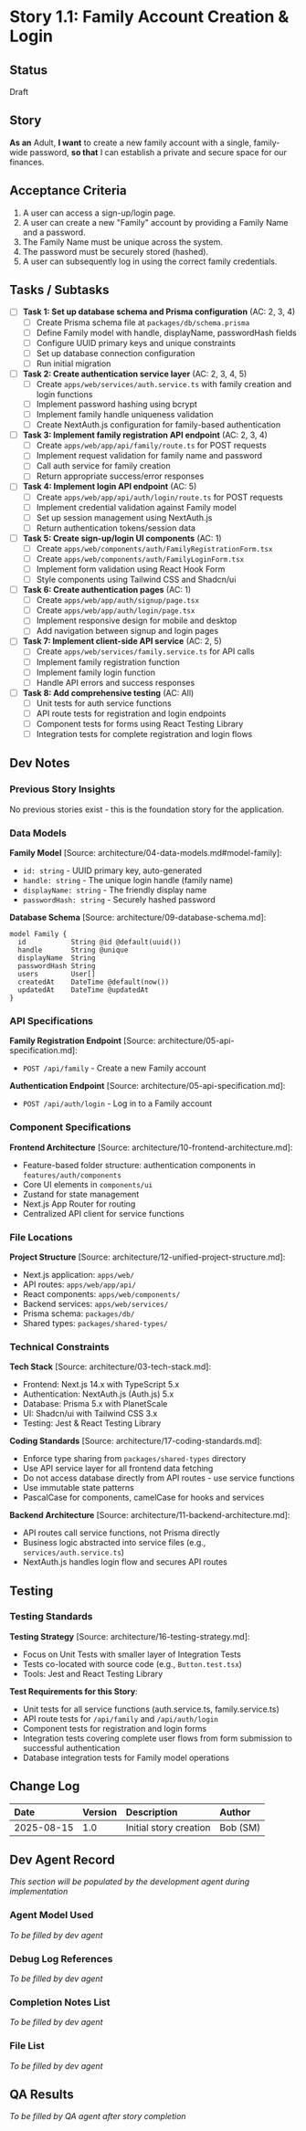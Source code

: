# Story 1.1: Family Account Creation & Login

## Status
Draft

## Story
**As an** Adult,
**I want** to create a new family account with a single, family-wide password,
**so that** I can establish a private and secure space for our finances.

## Acceptance Criteria
1. A user can access a sign-up/login page.
2. A user can create a new "Family" account by providing a Family Name and a password.
3. The Family Name must be unique across the system.
4. The password must be securely stored (hashed).
5. A user can subsequently log in using the correct family credentials.

## Tasks / Subtasks
- [ ] **Task 1: Set up database schema and Prisma configuration** (AC: 2, 3, 4)
  - [ ] Create Prisma schema file at `packages/db/schema.prisma`
  - [ ] Define Family model with handle, displayName, passwordHash fields
  - [ ] Configure UUID primary keys and unique constraints
  - [ ] Set up database connection configuration
  - [ ] Run initial migration
- [ ] **Task 2: Create authentication service layer** (AC: 2, 3, 4, 5)
  - [ ] Create `apps/web/services/auth.service.ts` with family creation and login functions
  - [ ] Implement password hashing using bcrypt
  - [ ] Implement family handle uniqueness validation
  - [ ] Create NextAuth.js configuration for family-based authentication
- [ ] **Task 3: Implement family registration API endpoint** (AC: 2, 3, 4)
  - [ ] Create `apps/web/app/api/family/route.ts` for POST requests
  - [ ] Implement request validation for family name and password
  - [ ] Call auth service for family creation
  - [ ] Return appropriate success/error responses
- [ ] **Task 4: Implement login API endpoint** (AC: 5)
  - [ ] Create `apps/web/app/api/auth/login/route.ts` for POST requests
  - [ ] Implement credential validation against Family model
  - [ ] Set up session management using NextAuth.js
  - [ ] Return authentication tokens/session data
- [ ] **Task 5: Create sign-up/login UI components** (AC: 1)
  - [ ] Create `apps/web/components/auth/FamilyRegistrationForm.tsx`
  - [ ] Create `apps/web/components/auth/FamilyLoginForm.tsx`
  - [ ] Implement form validation using React Hook Form
  - [ ] Style components using Tailwind CSS and Shadcn/ui
- [ ] **Task 6: Create authentication pages** (AC: 1)
  - [ ] Create `apps/web/app/auth/signup/page.tsx`
  - [ ] Create `apps/web/app/auth/login/page.tsx`
  - [ ] Implement responsive design for mobile and desktop
  - [ ] Add navigation between signup and login pages
- [ ] **Task 7: Implement client-side API service** (AC: 2, 5)
  - [ ] Create `apps/web/services/family.service.ts` for API calls
  - [ ] Implement family registration function
  - [ ] Implement family login function
  - [ ] Handle API errors and success responses
- [ ] **Task 8: Add comprehensive testing** (AC: All)
  - [ ] Unit tests for auth service functions
  - [ ] API route tests for registration and login endpoints
  - [ ] Component tests for forms using React Testing Library
  - [ ] Integration tests for complete registration and login flows

## Dev Notes

### Previous Story Insights
No previous stories exist - this is the foundation story for the application.

### Data Models
**Family Model** [Source: architecture/04-data-models.md#model-family]:
- `id: string` - UUID primary key, auto-generated
- `handle: string` - The unique login handle (family name)
- `displayName: string` - The friendly display name
- `passwordHash: string` - Securely hashed password

**Database Schema** [Source: architecture/09-database-schema.md]:
```prisma
model Family {
  id           String @id @default(uuid())
  handle       String @unique
  displayName  String
  passwordHash String
  users        User[]
  createdAt    DateTime @default(now())
  updatedAt    DateTime @updatedAt
}
```

### API Specifications
**Family Registration Endpoint** [Source: architecture/05-api-specification.md]:
- `POST /api/family` - Create a new Family account

**Authentication Endpoint** [Source: architecture/05-api-specification.md]:
- `POST /api/auth/login` - Log in to a Family account

### Component Specifications
**Frontend Architecture** [Source: architecture/10-frontend-architecture.md]:
- Feature-based folder structure: authentication components in `features/auth/components`
- Core UI elements in `components/ui`
- Zustand for state management
- Next.js App Router for routing
- Centralized API client for service functions

### File Locations
**Project Structure** [Source: architecture/12-unified-project-structure.md]:
- Next.js application: `apps/web/`
- API routes: `apps/web/app/api/`
- React components: `apps/web/components/`
- Backend services: `apps/web/services/`
- Prisma schema: `packages/db/`
- Shared types: `packages/shared-types/`

### Technical Constraints
**Tech Stack** [Source: architecture/03-tech-stack.md]:
- Frontend: Next.js 14.x with TypeScript 5.x
- Authentication: NextAuth.js (Auth.js) 5.x
- Database: Prisma 5.x with PlanetScale
- UI: Shadcn/ui with Tailwind CSS 3.x
- Testing: Jest & React Testing Library

**Coding Standards** [Source: architecture/17-coding-standards.md]:
- Enforce type sharing from `packages/shared-types` directory
- Use API service layer for all frontend data fetching
- Do not access database directly from API routes - use service functions
- Use immutable state patterns
- PascalCase for components, camelCase for hooks and services

**Backend Architecture** [Source: architecture/11-backend-architecture.md]:
- API routes call service functions, not Prisma directly
- Business logic abstracted into service files (e.g., `services/auth.service.ts`)
- NextAuth.js handles login flow and secures API routes

## Testing

### Testing Standards
**Testing Strategy** [Source: architecture/16-testing-strategy.md]:
- Focus on Unit Tests with smaller layer of Integration Tests
- Tests co-located with source code (e.g., `Button.test.tsx`)
- Tools: Jest and React Testing Library

**Test Requirements for this Story**:
- Unit tests for all service functions (auth.service.ts, family.service.ts)
- API route tests for `/api/family` and `/api/auth/login`
- Component tests for registration and login forms
- Integration tests covering complete user flows from form submission to successful authentication
- Database integration tests for Family model operations

## Change Log
| Date | Version | Description | Author |
| :--- | :--- | :--- | :--- |
| 2025-08-15 | 1.0 | Initial story creation | Bob (SM) |

## Dev Agent Record
*This section will be populated by the development agent during implementation*

### Agent Model Used
*To be filled by dev agent*

### Debug Log References
*To be filled by dev agent*

### Completion Notes List
*To be filled by dev agent*

### File List
*To be filled by dev agent*

## QA Results
*To be filled by QA agent after story completion*